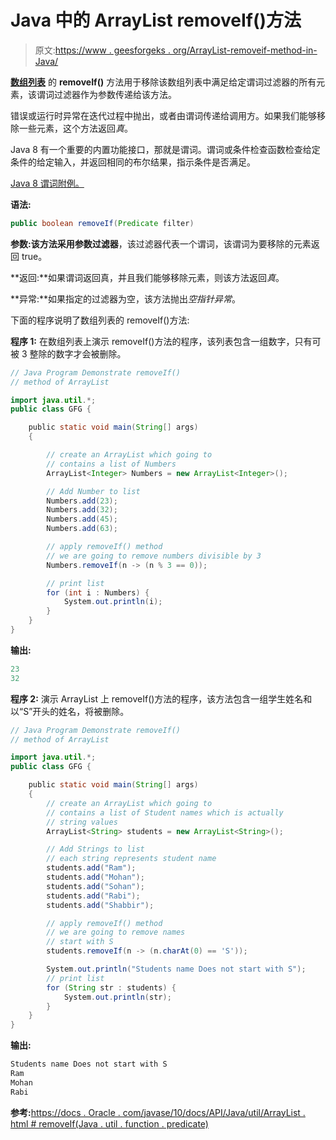 # Java 中的 ArrayList removeIf()方法

> 原文:[https://www . geesforgeks . org/ArrayList-removeif-method-in-Java/](https://www.geeksforgeeks.org/arraylist-removeif-method-in-java/)

[**数组列表**](https://www.geeksforgeeks.org/arraylist-in-java/) 的 **removeIf()** 方法用于移除该数组列表中满足给定谓词过滤器的所有元素，该谓词过滤器作为参数传递给该方法。

错误或运行时异常在迭代过程中抛出，或者由谓词传递给调用方。如果我们能够移除一些元素，这个方法返回*真*。

Java 8 有一个重要的内置功能接口，那就是谓词。谓词或条件检查函数检查给定条件的给定输入，并返回相同的布尔结果，指示条件是否满足。

[Java 8 谓词附例。](https://www.geeksforgeeks.org/java-8-predicate-with-examples/)

**语法:**

```java
public boolean removeIf(Predicate filter)
```

**参数:**该方法采用参数**过滤器**，该过滤器代表一个谓词，该谓词为要移除的元素返回 true。

**返回:**如果谓词返回真，并且我们能够移除元素，则该方法返回*真*。

**异常:**如果指定的过滤器为空，该方法抛出*空指针异常*。

下面的程序说明了数组列表的 removeIf()方法:

**程序 1:** 在数组列表上演示 removeIf()方法的程序，该列表包含一组数字，只有可被 3 整除的数字才会被删除。

```java
// Java Program Demonstrate removeIf()
// method of ArrayList

import java.util.*;
public class GFG {

    public static void main(String[] args)
    {

        // create an ArrayList which going to
        // contains a list of Numbers
        ArrayList<Integer> Numbers = new ArrayList<Integer>();

        // Add Number to list
        Numbers.add(23);
        Numbers.add(32);
        Numbers.add(45);
        Numbers.add(63);

        // apply removeIf() method
        // we are going to remove numbers divisible by 3
        Numbers.removeIf(n -> (n % 3 == 0));

        // print list
        for (int i : Numbers) {
            System.out.println(i);
        }
    }
}
```

**输出:**

```java
23
32

```

**程序 2:** 演示 ArrayList 上 removeIf()方法的程序，该方法包含一组学生姓名和以“S”开头的姓名，将被删除。

```java
// Java Program Demonstrate removeIf()
// method of ArrayList

import java.util.*;
public class GFG {

    public static void main(String[] args)
    {
        // create an ArrayList which going to
        // contains a list of Student names which is actually
        // string values
        ArrayList<String> students = new ArrayList<String>();

        // Add Strings to list
        // each string represents student name
        students.add("Ram");
        students.add("Mohan");
        students.add("Sohan");
        students.add("Rabi");
        students.add("Shabbir");

        // apply removeIf() method
        // we are going to remove names
        // start with S
        students.removeIf(n -> (n.charAt(0) == 'S'));

        System.out.println("Students name Does not start with S");
        // print list
        for (String str : students) {
            System.out.println(str);
        }
    }
}
```

**输出:**

```java
Students name Does not start with S
Ram
Mohan
Rabi

```

**参考:**[https://docs . Oracle . com/javase/10/docs/API/Java/util/ArrayList . html # removeIf(Java . util . function . predicate)](https://docs.oracle.com/javase/10/docs/api/java/util/ArrayList.html#removeIf(java.util.function.Predicate))